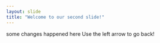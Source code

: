 ```yaml
---
layout: slide
title: "Welcome to our second slide!"
---
```

some changes happened here
Use the left arrow to go back!
